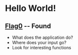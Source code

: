 # Hello World!

## [Flag0](./flag0) -- Found

- What does the application do?
- Where does your input go?
- Look for interesting functions

